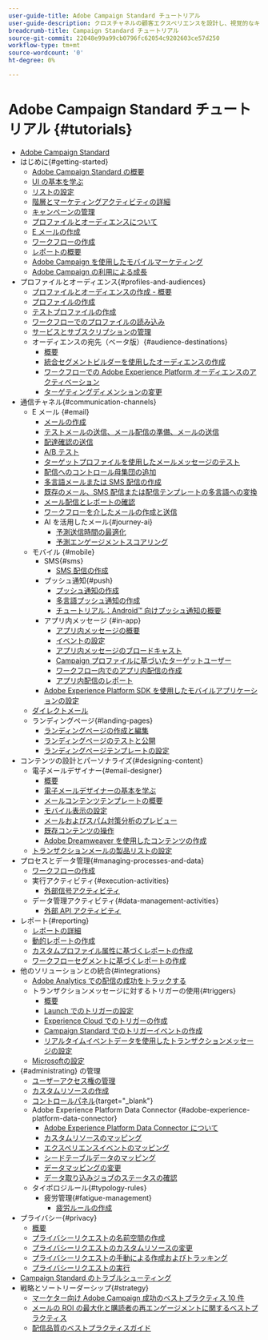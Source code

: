 ```yaml
---
user-guide-title: Adobe Campaign Standard チュートリアル
user-guide-description: クロスチャネルの顧客エクスペリエンスを設計し、視覚的なキャンペーンオーケストレーション、リアルタイムのインタラクション管理、クロスチャネルの実行のための環境を作成します。
breadcrumb-title: Campaign Standard チュートリアル
source-git-commit: 22048e99a99cb0796fc62054c9202603ce57d250
workflow-type: tm+mt
source-wordcount: '0'
ht-degree: 0%

---
```



# Adobe Campaign Standard チュートリアル {#tutorials}

+ [Adobe Campaign Standard](/help/overview.md)
+ はじめに{#getting-started}
   + [Adobe Campaign Standard の概要](/help/getting-started/adobe-campaign-standard-introduction.md)
   + [UI の基本を学ぶ](/help/getting-started/getting-started-with-the-ui.md)
   + [リストの設定](/help/getting-started/configure-a-list.md)
   + [階層とマーケティングアクティビティの詳細](/help/getting-started/explore-hierarchy-and-marketing-activities.md)
   + [キャンペーンの管理](/help/getting-started/managing-campaigns.md)
   + [プロファイルとオーディエンスについて](/help/getting-started/understanding-profiles-and-audiences.md)
   + [E メールの作成](https://experienceleague.adobe.com/docs/campaign-standard-learn/tutorials/communication-channels/email/create-email-from-homepage.html?lang=ja)
   + [ワークフローの作成](https://experienceleague.adobe.com/docs/campaign-standard-learn/tutorials/managing-processes-and-data/creating-a-workflow.html?lang=ja)
   + [レポートの概要](/help/getting-started/reporting-with-adobe-campaign-introduction.md)
   + [Adobe Campaign を使用したモバイルマーケティング](/help/getting-started/mobile-marketing-with-adobe-campaign.md)
   + [Adobe Campaign の利用による成長](/help/getting-started/growing-with-adobe-campaign.md)
+ プロファイルとオーディエンス{#profiles-and-audiences}
   + [プロファイルとオーディエンスの作成 - 概要](/help/profiles-and-audiences/creating-profiles-and-audiences.md)
   + [プロファイルの作成](/help/profiles-and-audiences/creating-a-profile.md)
   + [テストプロファイルの作成](/help/profiles-and-audiences/test-profiles.md)
   + [ワークフローでのプロファイルの読み込み](/help/managing-processes-and-data/importing-profiles.md)
   + [サービスとサブスクリプションの管理](/help/managing-processes-and-data/services-and-subscriptions.md)
   + オーディエンスの宛先（ベータ版）{#audience-destinations}
      + [概要](/help/profiles-and-audiences/audience-destinations/audience-destinations-overview.md)
      + [統合セグメントビルダーを使用したオーディエンスの作成](/help/profiles-and-audiences/audience-destinations/creating-audiences-using-segment-builder.md)
      + [ワークフローでの Adobe Experience Platform オーディエンスのアクティベーション](/help/profiles-and-audiences/audience-destinations/activating-aep-audiences.md)
      + [ターゲティングディメンションの変更](/help/profiles-and-audiences/audience-destinations/changing-targeting-dimension.md)
+ 通信チャネル{#communication-channels}
   + E メール {#email}
      + [メールの作成](/help/communication-channels/email/create-email-from-homepage.md)
      + [テストメールの送信、メール配信の準備、メールの送信](/help/communication-channels/email/sending-test-preparing-sending-email.md)
      + [配達確認の送信](/help/communication-channels/email/send-a-proof.md)
      + [A/B テスト](/help/communication-channels/email/a-b-testing.md)
      + [ターゲットプロファイルを使用したメールメッセージのテスト](/help/communication-channels/email/profile-substitution.md)
      + [配信へのコントロール母集団の追加](/help/communication-channels/email/control-groups.md)
      + [多言語メールまたは SMS 配信の作成](/help/communication-channels/create-multilingual-deliveries.md)
      + [既存のメール、SMS 配信または配信テンプレートの多言語への変換](/help/communication-channels/covert-into-multilingual-deliveries.md)
      + [メール配信とレポートの確認](/help/communication-channels/email/reviewing-personalized-email-delivery-and-reports.md)
      + [ワークフローを介したメールの作成と送信](/help/communication-channels/email/create-and-send-emails-via-workflow.md)
      + AI を活用したメール{#journey-ai}
         + [予測送信時間の最適化](/help/communication-channels/email/ai-powered-emails/predictive-send-time-optimization.md)
         + [予測エンゲージメントスコアリング](/help/communication-channels/email/ai-powered-emails/predictive-engagement-scoring.md)
   + モバイル {#mobile}
      + SMS{#sms}
         + [SMS 配信の作成](/help/communication-channels/mobile/sms/sms-delivery.md)
      + プッシュ通知{#push}
         + [プッシュ通知の作成](/help/communication-channels/mobile/push-notifications/creating-a-push-notification.md)
         + [多言語プッシュ通知の作成](/help/communication-channels/mobile/push-notifications/creating-multilingual-push-notifications.md)
         + [チュートリアル：Android™ 向けプッシュ通知の概要](https://experienceleague.adobe.com/docs/campaign-standard-learn/getting-started-with-push-notifications-android/introduction.html?lang=ja)
      + アプリ内メッセージ {#in-app}
         + [アプリ内メッセージの概要](/help/communication-channels/mobile/in-app/in-app-message-overview.md)
         + [イベントの設定](/help/communication-channels/mobile/in-app/configure-events.md)
         + [アプリ内メッセージのブロードキャスト](/help/communication-channels/mobile/in-app/broadcast-in-app-message.md)
         + [Campaign プロファイルに基づいたターゲットユーザー](/help/communication-channels/mobile/in-app/target-users-based-on-campaign-profile.md)
         + [ワークフロー内でのアプリ内配信の作成](/help/communication-channels/mobile/in-app/in-app-activity.md)
         + [アプリ内配信のレポート](/help/communication-channels/mobile/in-app/in-app-reporting.md)
      + [Adobe Experience Platform SDK を使用したモバイルアプリケーションの設定](/help/communication-channels/mobile/configure-mobile-apps-using-aep-sdk.md)
   + [ダイレクトメール](/help/communication-channels/direct-mail/directmail.md)
   + ランディングページ{#landing-pages}
      + [ランディングページの作成と編集](/help/communication-channels/landing-pages/landing-page-create-and-edit.md)
      + [ランディングページのテストと公開](/help/communication-channels/landing-pages/landing-page-test-and-publish.md)
      + [ランディングページテンプレートの設定](/help/communication-channels/landing-pages/landing-page-configure-templates.md)
+ コンテンツの設計とパーソナライズ{#designing-content}
   + 電子メールデザイナー{#email-designer}
      + [概要](/help/designing-content/email-designer/email-designer-overview.md)
      + [電子メールデザイナーの基本を学ぶ](/help/designing-content/email-designer/getting-started-with-the-email-designer.md)
      + [メールコンテンツテンプレートの概要](/help/designing-content/email-designer/email-content-templates.md)
      + [モバイル表示の設定](/help/designing-content/email-designer/configure-the-mobile-view.md)
      + [メールおよびスパム対策分析のプレビュー](/help/designing-content/email-designer/preview-your-email.md)
      + [既存コンテンツの操作](/help/designing-content/email-designer/working-with-existing-content.md)
      + [Adobe Dreamweaver を使用したコンテンツの作成](/help/designing-content/email-designer/dreamweaver-integration.md)
   + [トランザクションメールの製品リストの設定](/help/designing-content/product-listings-in-transactional-email.md)
+ プロセスとデータ管理{#managing-processes-and-data}
   + [ワークフローの作成](/help/managing-processes-and-data/creating-a-workflow.md)
   + 実行アクティビティ{#execution-activities}
      + [外部信号アクティビティ](/help/managing-processes-and-data/execution-activities/external-signal-activity.md)
   + データ管理アクティビティ{#data-management-activities}
      + [外部 API アクティビティ](/help/managing-processes-and-data/data-management-activities/external-api-activity.md)
+ レポート{#reporting}
   + [レポートの詳細](/help/getting-started/exploring-reports.md)
   + [動的レポートの作成](/help/reporting/creating-a-dynamic-report.md)
   + [カスタムプロファイル属性に基づくレポートの作成](/help/reporting/custom-profile-attributes-dynamic-reports.md)
   + [ワークフローセグメントに基づくレポートの作成](/help/reporting/report-on-workflow-segments.md)
+ 他のソリューションとの統合{#integrations}
   + [Adobe Analytics での配信の成功をトラックする](/help/integrations/track-the-success-of-your-deliveries-in-analytics.md)
   + トランザクションメッセージに対するトリガーの使用{#triggers}
      + [概要](/help/integrations/using-triggers-for-transactional-messaging-overview.md)
      + [Launch でのトリガーの設定](/help/integrations/configure-launch-for-triggers.md)
      + [Experience Cloud でのトリガーの作成](/help/integrations/create-a-trigger-in-experience-cloud.md)
      + [Campaign Standard でのトリガーイベントの作成](/help/integrations/create-a-trigger-event.md)
      + [リアルタイムイベントデータを使用したトランザクションメッセージの設定](/help/integrations/configure-transactional-messages-using-realtime-event-data.md)
   + [Microsoftの設定](/help/integrations/configure-dynamics-365.md)
+ {#administrating} の管理
   + [ユーザーアクセス権の管理](/help/administrating/managing-user-access-rights.md)
   + [カスタムリソースの作成](https://experienceleague.adobe.com/docs/campaign-standard-learn/creating-custom-resources/introduction.html?lang=ja)
   + [コントロールパネル](https://experienceleague.adobe.com/docs/control-panel-learn/control-panel/control-panel-overview.html?lang=ja){target="_blank"}
   + Adobe Experience Platform Data Connector {#adobe-experience-platform-data-connector}
      + [Adobe Experience Platform Data Connector について](/help/administrating/adobe-experience-platform-data-connector/understanding-the-adobe-experience-platform-data-connector.md)
      + [カスタムリソースのマッピング](/help/administrating/adobe-experience-platform-data-connector/mapping-custom-resources.md)
      + [エクスペリエンスイベントのマッピング](/help/administrating/adobe-experience-platform-data-connector/mapping-experience-events.md)
      + [シードテーブルデータのマッピング](/help/administrating/adobe-experience-platform-data-connector/mapping-seed-table-data.md)
      + [データマッピングの変更](/help/administrating/adobe-experience-platform-data-connector/modifying-data-mapping.md)
      + [データ取り込みジョブのステータスの確認](/help/administrating/adobe-experience-platform-data-connector/checking-status-of-data-ingestion-jobs.md)
   + タイポロジルール{#typology-rules}
      + 疲労管理{#fatigue-management}
         + [疲労ルールの作成](/help/administrating/typology-rules/fatigue-management/create-fatigue-rules.md)
+ プライバシー{#privacy}
   + [概要](/help/privacy/privacy-overview.md)
   + [プライバシーリクエストの名前空間の作成](/help/privacy/namespaces-for-privacy-requests.md)
   + [プライバシーリクエストのカスタムリソースの変更](/help/privacy/custom-resources-for-privacy-requests.md)
   + [プライバシーリクエストの手動による作成およびトラッキング](/help/privacy/create-and-track-privacy-requests.md)
   + [プライバシーリクエストの実行](/help/privacy/execute-privacy-requests.md)
+ [Campaign Standard のトラブルシューティング](https://experienceleague.adobe.com/docs/campaign-standard-learn/troubleshooting/overview.html?lang=ja)
+ 戦略とソートリーダーシップ{#strategy}
   + [マーケター向け Adobe Campaign 成功のベストプラクティス 10 件](/help/strategy/10-best-practices-for-marketers.md)
   + [メールの ROI の最大化と購読者の再エンゲージメントに関するベストプラクティス](https://experienceleague.adobe.com/docs/campaign-learn/tutorials/strategy/campaign-maximize-email-best-practices.html?lang=ja)
   + [配信品質のベストプラクティスガイド](https://experienceleague.adobe.com/docs/deliverability-learn/deliverability-best-practice-guide/introduction.html?lang=ja)
